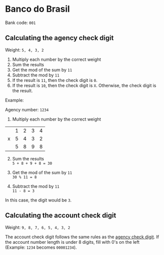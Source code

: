 # Banco do Brasil

Bank code: `001`

## Calculating the agency check digit

Weight: `5, 4, 3, 2`

1. Multiply each number by the correct weight
2. Sum the results
3. Get the mod of the sum by `11`
4. Subtract the mod by `11`
5. If the result is `11`, then the check digit is `0`.
6. If the result is `10`, then the check digit is `X`. Otherwise, the check digit is the result.

Example:

Agency number: `1234`

1. Multiply each number by the correct weight

<table>
  <tr>
    <td></td>
    <td>1</td>
    <td>2</td>
    <td>3</td>
    <td>4</td>
  </tr>
  <tr>
    <td>x</td>
    <td>5</td>
    <td>4</td>
    <td>3</td>
    <td>2</td>
  </tr>
  <tr>
    <td></td>
    <td>5</td>
    <td>8</td>
    <td>9</td>
    <td>8</td>
  </tr>
</table>

2. Sum the results  
`5 + 8 + 9 + 8 = 30`

3. Get the mod of the sum by `11`  
`30 % 11 = 8`

4. Subtract the mod by `11`  
`11 - 8 = 3`

In this case, the digit would be `3`.

## Calculating the account check digit

Weight: `9, 8, 7, 6, 5, 4, 3, 2`

The account check digit follows the same rules as the [agency check digit](#calculating-the-agency-check-digit). If the account number length is under 8 digits, fill with 0's on the left (Example: `1234` becomes `00001234`).
